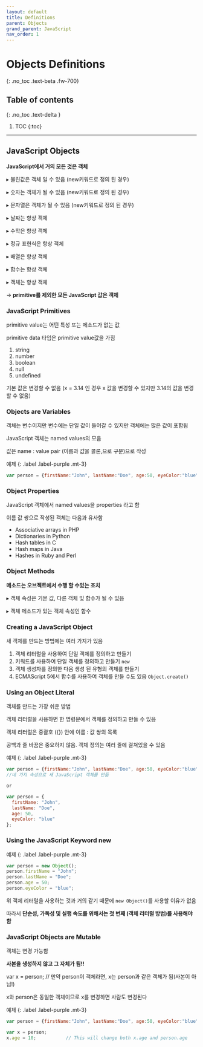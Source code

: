 ```yaml
---
layout: default
title: Definitions
parent: Objects
grand_parent: JavaScript
nav_order: 1
---
```


# Objects Definitions
{: .no_toc .text-beta .fw-700}

## Table of contents
{: .no_toc .text-delta }

1. TOC
{:toc}

---

## JavaScript Objects

**JavaScript에서 거의 모든 것은 객체**

&#9656; 불린값은 객체 일 수 있음 (new키워드로 정의 된 경우)

&#9656; 숫자는 객체가 될 수 있음 (new키워드로 정의 된 경우)

&#9656; 문자열은 객체가 될 수 있음 (new키워드로 정의 된 경우)

&#9656; 날짜는 항상 객체

&#9656; 수학은 항상 객체

&#9656; 정규 표현식은 항상 객체

&#9656; 배열은 항상 객체

&#9656; 함수는 항상 객체

&#9656; 객체는 항상 객체

&#8594; **primitive를 제외한 모든 JavaScript 값은 객체**

### JavaScript Primitives

primitive value는 어떤 특성 또는 메소드가 없는 값

primitive data 타입은 primitive value값을 가짐

1. string
2. number
3. boolean
4. null
5. undefined

기본 값은 변경할 수 없음 (x = 3.14 인 경우 x 값을 변경할 수 있지만 3.14의 값을 변경할 수 없음)


### Objects are Variables

객체는 변수이지만 변수에는 단일 값이 들어갈 수 있지만 객체에는 많은 값이 포함됨

JavaScript 객체는 named values의 모음

값은 name : value pair (이름과 값을 콜론,으로 구분)으로 작성

예제
{: .label .label-purple .mt-3}
```js
var person = {firstName:"John", lastName:"Doe", age:50, eyeColor:"blue"};
```

### Object Properties

JavaScript 객체에서 named values을 properties 라고 함

이름 값 쌍으로 작성된 객체는 다음과 유사함

* Associative arrays in PHP
* Dictionaries in Python
* Hash tables in C
* Hash maps in Java
* Hashes in Ruby and Perl

### Object Methods

**메소드는 오브젝트에서 수행 할 수있는 조치**

&#9656; 객체 속성은 기본 값, 다른 객체 및 함수가 될 수 있음

&#9656; 객체 메소드가 있는 객체 속성인 함수

### Creating a JavaScript Object

새 객체를 만드는 방법에는 여러 가지가 있음

1. 객체 리터럴을 사용하여 단일 객체를 정의하고 만들기
2. 키워드를 사용하여 단일 객체를 정의하고 만들기 `new`
3. 객체 생성자를 정의한 다음 생성 된 유형의 객체를 만들기
4. ECMAScript 5에서 함수를 사용하여 객체를 만들 수도 있음 `Object.create()`

### Using an Object Literal

객체를 만드는 가장 쉬운 방법

객체 리터럴을 사용하면 한 명령문에서 객체를 정의하고 만들 수 있음

객체 리터럴은 중괄호 ({}) 안에 이름 : 값 쌍의 목록

공백과 줄 바꿈은 중요하지 않음. 객체 정의는 여러 줄에 걸쳐있을 수 있음

예제
{: .label .label-purple .mt-3}
```js
var person = {firstName:"John", lastName:"Doe", age:50, eyeColor:"blue"};
//네 가지 속성으로 새 JavaScript 객체를 만듦

or 

var person = {
  firstName: "John",
  lastName: "Doe",
  age: 50,
  eyeColor: "blue"
};
```

### Using the JavaScript Keyword new

예제
{: .label .label-purple .mt-3}
```js
var person = new Object();
person.firstName = "John";
person.lastName = "Doe";
person.age = 50;
person.eyeColor = "blue";
```

위 객체 리터럴을 사용하는 것과 거의 같기 때문에 `new Object()`를 사용할 이유가 없음

따라서 **단순성, 가독성 및 실행 속도를 위해서는 첫 번째 (객체 리터럴 방법)를 사용해야함**

### JavaScript Objects are Mutable

객체는 변경 가능함

**사본을 생성하지 않고 그 자체가 됨!!**

var x = person;  // 만약 person이 객체라면, x는 person과 같은 객체가 됨(사본이 아님!)

x와 person은 동일한 객체이므로 x를 변경하면 사람도 변경된다

예제
{: .label .label-purple .mt-3}
```js
var person = {firstName:"John", lastName:"Doe", age:50, eyeColor:"blue"}

var x = person;
x.age = 10;           // This will change both x.age and person.age
```

